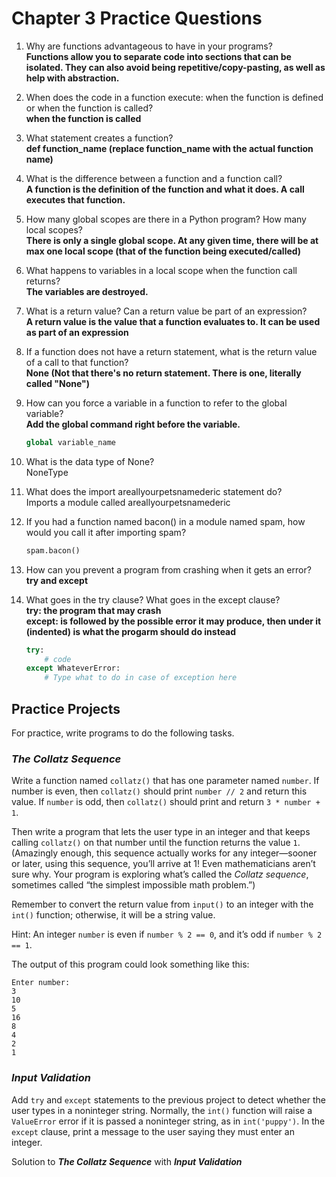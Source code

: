 # Chapter 3 Practice Questions

1. Why are functions advantageous to have in your programs?<br>
    **Functions allow you to separate code into sections that can be isolated. They can also avoid being repetitive/copy-pasting, as well as help with abstraction.**

2. When does the code in a function execute: when the function is defined or when the function is called?<br>
    **when the function is called**

3. What statement creates a function?<br>
    **def function_name (replace function_name with the actual function name)**

4. What is the difference between a function and a function call?<br>
    **A function is the definition of the function and what it does. A call executes that function.**
    
5. How many global scopes are there in a Python program? How many local scopes?<br>
    **There is only a single global scope. At any given time, there will be at max one local scope (that of the function being executed/called)**

6. What happens to variables in a local scope when the function call returns?<br>
    **The variables are destroyed.**

7. What is a return value? Can a return value be part of an expression?<br>
    **A return value is the value that a function evaluates to. It can be used as part of an expression**

8. If a function does not have a return statement, what is the return value of a call to that function?<br>
    **None (Not that there's no return statement. There is one, literally called "None")**

9. How can you force a variable in a function to refer to the global variable?<br>
    **Add the global command right before the variable.**
    ```python
    global variable_name
    ```

10. What is the data type of None?<br>
    NoneType

11. What does the import areallyourpetsnamederic statement do?<br>
    Imports a module called areallyourpetsnamederic

12. If you had a function named bacon() in a module named spam, how would you call it after importing spam?<br>
    ```python
    spam.bacon()
    ```

13. How can you prevent a program from crashing when it gets an error?<br>
    **try and except**

14. What goes in the try clause? What goes in the except clause?<br>
    **try: the program that may crash**<br>
    **except: is followed by the possible error it may produce, then under it (indented) is what the progarm should do instead**
    ```python
    try:
        # code
    except WhateverError:
        # Type what to do in case of exception here
    ```

## **Practice Projects**

For practice, write programs to do the following tasks.

### ***The Collatz Sequence***<br>
Write a function named `collatz()` that has one parameter named `number`. If number is even, then `collatz()` should print `number // 2` and return this value. If `number` is odd, then `collatz()` should print and return `3 * number + 1`.

Then write a program that lets the user type in an integer and that keeps calling `collatz()` on that number until the function returns the value `1`. (Amazingly enough, this sequence actually works for any integer—sooner or later, using this sequence, you’ll arrive at 1! Even mathematicians aren’t sure why. Your program is exploring what’s called the *Collatz sequence*, sometimes called “the simplest impossible math problem.”)

Remember to convert the return value from `input()` to an integer with the `int()` function; otherwise, it will be a string value.

Hint: An integer `number` is even if `number % 2 == 0`, and it’s odd if `number % 2 == 1`.

The output of this program could look something like this:

```
Enter number:
3
10
5
16
8
4
2
1
```

### ***Input Validation***

Add `try` and `except` statements to the previous project to detect whether the user types in a noninteger string. Normally, the `int()` function will raise a `ValueError` error if it is passed a noninteger string, as in `int('puppy')`. In the `except` clause, print a message to the user saying they must enter an integer.

Solution to ***The Collatz Sequence*** with ***Input Validation***
